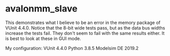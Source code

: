 # avalonmm_slave
This demonstrates what I believe to be an error in the memory package of
VUnit 4.4.0. Notice that the 8-bit wide tests pass, but as the data bus
widths increase the tests fail. They don't seem to fail with the same
results either. It is best to look at these in GUI mode. 

My configuration:
VUnit 4.4.0
Python 3.8.5
Modelsim DE 2019.2